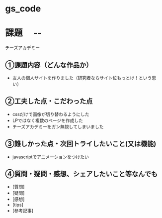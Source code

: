 # gs_code
# 課題　 --
チーズアカデミー
## ①課題内容（どんな作品か）
- 友人の個人サイトを作りました（研究者ならサイト位もっとけ！という思い）

## ②工夫した点・こだわった点
- cssだけで画像が切り替わるようにした
- LPではなく複数のページを作成した
- チーズアカデミーをガン無視してしまいました

## ③難しかった点・次回トライしたいこと(又は機能)
- javascriptでアニメーションをつけたい

## ④質問・疑問・感想、シェアしたいこと等なんでも
- [質問]
- [疑問]
- [感想]
- [tips]
- [参考記事]
